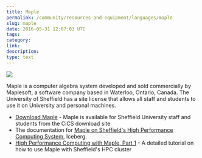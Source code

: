 ```yaml
---
title: Maple
permalink: /community/resources-and-equipment/languages/maple
slug: maple
date: 2016-05-31 12:07:03 UTC
tags:
category:
link:
description:
type: text
---
```


![](/assets/images/Maplesoft_logo.svg)

Maple is a computer algebra system developed and sold commercially by Maplesoft, a software company based in Waterloo, Ontario, Canada.
The University of Sheffield has a site license that allows all staff and students to use it on University and personal machines.

* [Download Maple](https://www.sheffield.ac.uk/software/) - Maple is available for Sheffield University staff and students from the CiCS download site
* The documentation for [Maple on Sheffield's High Performance Computing System](http://docs.hpc.shef.ac.uk/en/latest/iceberg/software/apps/maple.html), Iceberg.
* [High Performance Computing with Maple, Part 1](/blog/HPC-Maple-1/) - A detailed tutorial on how to use Maple with Sheffield's HPC cluster

